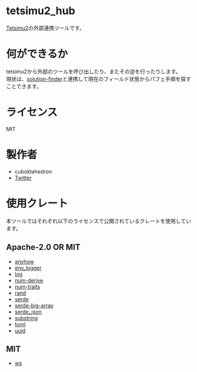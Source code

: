 # tetsimu2_hub

[Tetsimu2](https://github.com/cuboktahedron/tetsimu2)の外部連携ツールです。

# 何ができるか

tetsimu2から外部のツールを呼び出したり、またその逆を行ったりします。  
現状は、[solution-finder](https://github.com/knewjade/solution-finder/)と連携して現在のフィールド状態からパフェ手順を探すことできます。

# ライセンス

MIT

# 製作者

- cuboktahedron
- [Twitter](https://twitter.com/cubokta)

# 使用クレート

本ツールではそれぞれ以下のライセンスで公開されているクレートを使用しています。

## Apache-2.0 OR MIT
- [anyhow](https://docs.rs/anyhow/)
- [env_logger](https://docs.rs/env_logger/)
- [log](https://docs.rs/log/)
- [num-derive](https://docs.rs/num-derive/)
- [num-traits](https://docs.rs/num-traits/)
- [rand](https://docs.rs/rand/)
- [serde](https://docs.rs/serde/)
- [serde-big-array](https://docs.rs/serde-big-array/)
- [serde_json](https://docs.rs/serde_json/)
- [substring](https://docs.rs/substring/)
- [toml](https://docs.rs/toml/0.5.3/toml/)
- [uuid](https://docs.rs/uuid/)

## MIT
- [ws](https://docs.rs/ws/)
